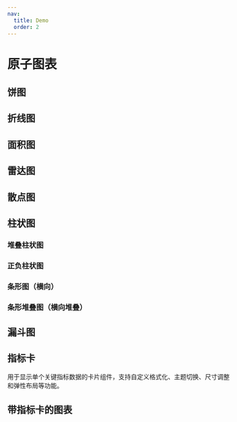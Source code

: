 ```yaml
---
nav:
  title: Demo
  order: 2
---
```


# 原子图表

## 饼图

<code src="../demos/charts/donut/donut-single.tsx" background="var(--main-bg-color)"  title="单值饼图" iframe=450></code>
<code src="../demos/charts/donut/donut-single-categorized.tsx" background="var(--main-bg-color)"  title="带分类的单值饼图" iframe=540></code>
<code src="../demos/charts/donut/donut-multi.tsx" background="var(--main-bg-color)"  title="多值饼图" iframe=540></code>
<code src="../demos/charts/donut/donut-multi-categorized.tsx" background="var(--main-bg-color)"  title="带分类的多值饼图" iframe=400></code>

## 折线图

<code src="../demos/charts/line.tsx" background="var(--main-bg-color)" iframe=540></code>

## 面积图

<code src="../demos/charts/area.tsx" background="var(--main-bg-color)" iframe=540></code>

## 雷达图

<code src="../demos/charts/radar.tsx" background="var(--main-bg-color)" iframe=540></code>

## 散点图

<code src="../demos/charts/scatter.tsx" background="var(--main-bg-color)" iframe=540></code>

## 柱状图

<code src="../demos/charts/bar/bar.tsx" background="var(--main-bg-color)" iframe=540></code>

### 堆叠柱状图

<code src="../demos/charts/bar/bar-stacked.tsx" background="var(--main-bg-color)" iframe=540></code>

### 正负柱状图

<code src="../demos/charts/bar/bar-negative.tsx" background="var(--main-bg-color)" iframe=540></code>

### 条形图（横向）

<code src="../demos/charts/bar/bar-horizontal.tsx" background="var(--main-bg-color)" iframe=540></code>

### 条形堆叠图（横向堆叠）

<code src="../demos/charts/bar/bar-horizontal-stacked.tsx" background="var(--main-bg-color)" iframe=540></code>

## 漏斗图

<code src="../demos/charts/funnel.tsx" background="var(--main-bg-color)" iframe=540></code>

## 指标卡

用于显示单个关键指标数据的卡片组件，支持自定义格式化、主题切换、尺寸调整和弹性布局等功能。

<code src="../demos/charts/chartStatic.tsx" background="var(--main-bg-color)" iframe=540></code>

## 带指标卡的图表

<code src="../demos/charts/chartWithStatic.tsx" background="var(--main-bg-color)" iframe=1000></code>
